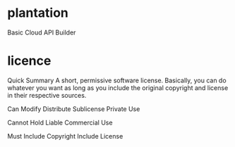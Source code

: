 # plantation
Basic Cloud API Builder


# licence 
Quick Summary
A short, permissive software license. Basically, you can do whatever you want as long as you include the original copyright and license in their respective sources.


Can
 Modify 
 Distribute 
 Sublicense 
 Private Use 

Cannot
 Hold Liable 
 Commercial Use 

Must
 Include Copyright 
 Include License 
